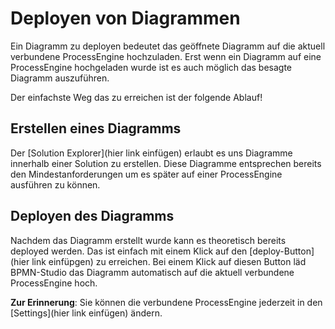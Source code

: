 # Deployen von Diagrammen

Ein Diagramm zu deployen bedeutet das geöffnete Diagramm auf die aktuell
verbundene ProcessEngine hochzuladen.
Erst wenn ein Diagramm auf eine ProcessEngine hochgeladen wurde ist es auch
möglich das besagte Diagramm auszuführen.

Der einfachste Weg das zu erreichen ist der folgende Ablauf!

## Erstellen eines Diagramms

Der [Solution Explorer](hier link einfügen) erlaubt es uns Diagramme innerhalb
einer Solution zu erstellen. Diese Diagramme entsprechen bereits den
Mindestanforderungen um es später auf einer ProcessEngine ausführen zu können.

## Deployen des Diagramms

Nachdem das Diagramm erstellt wurde kann es theoretisch bereits deployed werden.
Das ist einfach mit einem Klick auf den [deploy-Button](hier link einfüpgen)
zu erreichen.
Bei einem Klick auf diesen Button läd BPMN-Studio das Diagramm automatisch auf
die aktuell verbundene ProcessEngine hoch.

**Zur Erinnerung**: Sie können die verbundene ProcessEngine jederzeit in den
[Settings](hier link einfügen) ändern.
